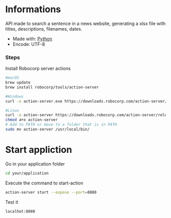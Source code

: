 
# Informations

API made to search a sentence in a news website, generating a xlsx file with titles, descriptions, filenames, dates.

* Made with: [Python](https://python.org/)
* Encode: UTF-8

### Steps

Install Robocorp server actions
```sh
#macOS
brew update
brew install robocorp/tools/action-server

#Windows
curl -o action-server.exe https://downloads.robocorp.com/action-server/releases/latest/windows64/action-server.exe

#Linux
curl -o action-server https://downloads.robocorp.com/action-server/releases/latest/linux64/action-server
chmod a+x action-server
# Add to PATH or move to a folder that is in PATH
sudo mv action-server /usr/local/bin/
```

# Start appliction

Go in your application folder 
```sh
cd your/application
```

Execute the command to start-action
```sh
action-server start --expose --port=8080
```

Test it
```sh
localhot:8080
```
